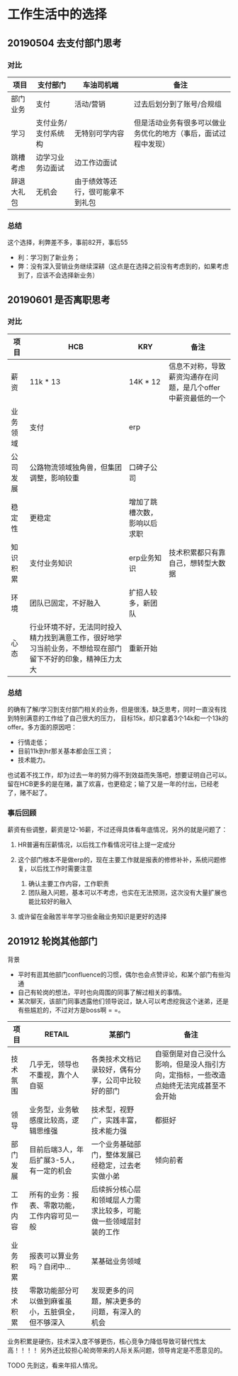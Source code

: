 # 工作生活中的选择

## 20190504 去支付部门思考

### 对比
项目 | 支付部门 | 车油司机端 | 备注 
---|---|---|---
部门业务 | 支付 | 活动/营销 | 过去后划分到了账号/合规组 
学习 | 支付业务/支付系统构 | 无特别可学内容 | 但是活动业务有很多可以做业务优化的地方（事后，面试过程中发现）
跳槽考虑 | 边学习业务边面试 | 边工作边面试 | 
辞退大礼包 | 无机会 | 由于绩效等还行，很可能拿不到礼包 | 

### 总结
这个选择，利弊差不多，事前82开，事后55
- 利：学习到了新业务；
- 弊：没有深入营销业务继续深耕（这点是在选择之前没有考虑到的，如果考虑到了，应该不会选择新业务）


## 20190601 是否离职思考

### 对比
项目 | HCB | KRY | 备注
---|---|---|---
薪资 | 11k * 13 | 14K * 12 | 信息不对称，导致薪资沟通存在问题，是几个offer中薪资最低的一个
业务领域 | 支付 | erp | 
公司发展 | 公路物流领域独角兽，但集团调整，影响较重 | 口碑子公司 | 
稳定性 | 更稳定 | 增加了跳槽次数，影响以后求职 | 
知识积累 | 支付业务知识 | erp业务知识 | 技术积累都只有靠自己，想转型大数据
环境 | 团队已固定，不好融入 | 扩招人较多，新团队
心态 | 行业环境不好，无法同时投入精力找到满意工作，很好地学习当前业务，不想给现在部门留下不好的印象，精神压力太大 | 重新开始  

### 总结
的确有了解/学习到支付部门相关的业务，但是很浅，缺乏思考，同时一直没有找到特别满意的工作给了自己很大的压力，
目标15k，却只拿着3个14k和一个13k的offer。多方面的原因吧：
- 行情走低；
- 目前11k到hr那关基本都会压工资；
- 技术能力。

也试着不找工作，却为过去一年的努力得不到效益而失落吧，想要证明自己可以。
留在HCB更多的是在赌，赢了欢喜，也更稳定；输了又是一年的付出，已经老了，赌不起了。

### 事后回顾
薪资有些调整，薪资是12-16薪，不过还得具体看年底情况，另外的就是问题了：
1. HR普遍有压薪情况，以后找工作看情况可往上提一定成分
2. 这个部门根本不是做erp的，现在主要工作就是报表的修修补补，系统问题修复，以后找工作时需要注意
    1) 确认主要工作内容，工作职责
    2) 团队融入问题，基本可以不考虑，也实在无法预测，这次没有大量扩展也能比较好的融入

3. 或许留在金融苦半年学习些金融业务知识是更好的选择


## 201912 轮岗其他部门
背景
- 平时有逛其他部门confluence的习惯，偶尔也会点赞评论，和某个部门有些沟通
- 自己有轮岗的想法，平时也向周围的同事了解过相关的事情。
- 某次聊天，该部门同事透露他们领导说过，缺人可以考虑挖我这个迷弟，还是有些尴尬的，不过对方是boss啊 = =。


项目 | RETAIL | 某部门 | 备注
---|---|---|---
技术氛围 | 几乎无，领导也不重视，靠个人自驱 | 各类技术文档记录较好，偶有分享，公司中比较好的部门 | 自驱倒是对自己没什么影响，但是没人指引方向，定指标，一些改造点始终无法完成甚至不会开始
领导 | 业务型，业务敏感度比较高，逻辑思维强 | 技术型，视野广，实践丰富，技术能力强 | 都挺好
部门发展 | 目前后端3人，年后扩展3-5人，有一定的机会 | 一个业务基础部门，整体发展已经稳定，过去老实做小弟 | 倾向前者
工作内容 | 所有的业务：报表、零散功能，工作内容可见一般 | 后续拆分核心层和领域层人力需求比较多，可能做一些领域层封装的工作 | 
业务积累 | 报表可以算业务吗？自闭中... | 某基础业务领域 | 
技术积累 | 零散功能部分可以做到麻雀虽小，五脏俱全，但不够深入 | 发现更多的问题，解决更多的问题，有深入的机会 | 

业务积累是硬伤，技术深入度不够更伤，核心竞争力降低导致可替代性太高！！！！
另外还比较担心轮岗带来的人际关系问题，领导肯定是不愿意见的。

TODO 先到这，看来年招人情况。


